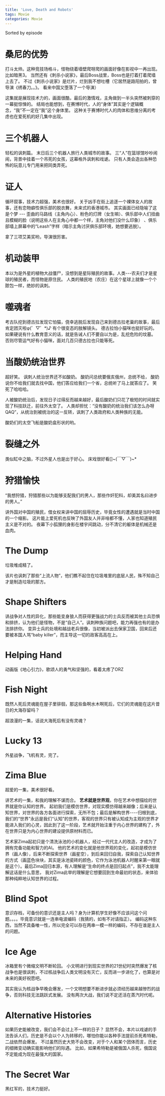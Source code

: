 ```yaml
---
title: 'Love, Death and Robots'
tags: Movie
categories: Movie
---
```


Sorted by episode

<!--more-->

# 桑尼的优势

打斗太帅。这种竞技场格斗，怪物绕着墙壁爬呀爬的画面好像在影视中一再出现。 比如暗黑3。 当然还有《刺杀小说家》，最后Boss战里，Boss也是打着打着爬墙上去了。 不过《刺杀小说家》是烂片，烂到我不想吐槽（它居然是路阳拍的，曾导演《绣春刀。。》。 看来中国又堕落了一个导演）

这集就是展现技术力的，画面很酷，最后的激情戏，主角做到一半头突然被刺穿的一幕挺惊悚的。 结局也能想到，在赛博时代，人的“身体”其实是个逻辑概念，“我”不一定在“我”这个身体里。 这种关于赛博时代人的肉体和思维分离的考虑也在爱死机的好几集中出现。

# 三个机器人

轻松的讽刺篇。 末日后三个机器人旅行人类城市的故事。 三“人”在篮球馆吵吵闹闹，背景中挂着一个吊死的女孩，这幕格外讽刺和戏谑。 只有人类会造出各种恐怖的玩意儿专门用来把同类弄死。

# 证人

循环叙事，技术力超强，美术也很好。 关于凶手在街上追逐一个裸体女人的故事，还有恋物癖性俱乐部的脱衣舞，未来式的香港城市。 其实画面已经隐喻了这是个梦 --- 歪曲的马路线（主角内心）、粉色的灯牌（女生嘛）、俱乐部中人们扭曲且模糊的脸（说明这些人在主角心中都一个样，主角对他们没什么印象） 、俱乐部墙上屏幕中的“Leash”字样（暗示主角讨厌俱乐部环境，她想要逃脱）。 

拿了三项艾美奖哟，导演很厉害。

# 机动装甲

本以为是外星的植物大战僵尸，没想到是星际殖民的故事。人类---农夫们才是星球的殖民者，而怪物是原住民。 人类的殖民地（农庄）在这个星球上就像一个个脓包一样，绝妙的讽刺。

# 噬魂者

考古队挖到德古拉发现它怕猫，侥幸逃脱后发现自己来到德古拉老巢的故事，最后肯定团灭啦φ(゜▽゜*)♪ 有个很变态的肢解镜头。 德古拉怕小猫咪也挺好玩的。 如果硬说有什么教育意义的话，就是告诫人们不要自以为是，乱挖危险的坟墓。 否则尽管运气好有小猫咪，面对几百只德古拉也只能等死。

# 当酸奶统治世界

超好笑。 讽刺人统治世界还不如酸奶。 酸奶问总统要俄亥俄州，总统不给， 酸奶说你不给我们就去找中国，他们答应给我们一个省，总统听了马上就答应了。 笑死了哈哈哈。

人被酸奶统治后，发现日子过得反而越来越好，最后酸奶们只花了极短的时间就实现了科技跃迁，前往外太空了。 人类却担忧：“没有酸奶的统治我们该怎么办呀QAQ”，从统治到被统治的这一反转，讽刺了人类政府和人类种族的无能。

酸奶们的太空飞船是酸奶盒形状的哟。

# 裂缝之外

类似缸中之脑，不过外星人也是出于好心。 床戏很好看[]~(￣▽￣)~*

# 狩猎愉快

“我想狩猎，狩猎那些以为能够支配我们的男人，那些作奸犯科，却美其名曰进步的男人。”

讲外国对中国的殖民，借女权来讲中国的屈辱历史，毕竟女性的遭遇就是当时中国的一个缩影。 这片能上爱死机也反映了外国友人并非啥都不懂，人家也知道殖民主义是不对的。 夜幕下小狐狸的身影在楼宇间跳动，分不清它的躯体是机械还是血肉。

# The Dump

垃圾堆成精了。

该片也讽刺了那些“上流人物”，他们瞧不起住在垃圾堆里的底层人民，殊不知自己才是制造垃圾的那方。 

# Shape Shifters

讲战争对人性的异化，那些能变身狼人而获得更强战力的士兵反而被其他士兵恐惧和排挤，认为他们是怪物，不是“自己人”。讽刺种族问题吧，能力再强也有的是办法排挤你。 变异士兵的处境和越战老兵很像，当初被派出去保家卫国，回来后还要被本国人骂“baby killer”，而主导这一切的政客高高在上。

# Helping Hand

动画版《地心引力》，歌颂人的勇气和坚强的，看着太疼了ORZ

# Fish Night

既然人死后灵魂能在屋子里徘徊，那这些鱼啊水木啊死后，它们的灵魂能在这片昔日的大海存留吗？

超浪漫的一集，话说大海死后有没有灵魂？

#  Lucky 13

外星战争，飞机有灵，完了。



#  Zima Blue

超爱的一集，美术很好看。

讲艺术的一集，和我的理解不谋而合。 **艺术就是世界观**，你在艺术中想描绘的世界就是你认知的世界。 起初我们是模仿世界，对现实模仿得越来越像；后来是认知世界，对世界的各方各面进行探索，无所不包；最后是解构世界----归根到底，我们的“世界”永远是我们“认知”的世界，客观的世界只有被认知成为主观的世界才能进入我们的心灵，因此到了这一阶段，艺术就开始注重于内心世界的建构了，外在世界只是为内心世界的建设提供原材料而已。

 艺术家Zima起初只是个清洗泳池的小机器人，经过一代代主人的改造，才成为了拥有完备功能和智力的AI。 他的艺术的变化就是他世界观的变化，起初是模仿世界（画人像），后来不断探索世界（画星空），到后来回归自我，探索自己认知世界的方式（画蓝色块块，其实是泳池瓷砖的颜色，它作为泳池机器人时醒来第一眼就是这个）。最后Zima回归本源，有人理解是“生命的终点是回归起点”，我不太能理解这话是什么意思， 我对Zima此举的理解是它想要回到生命最初的状态，来体验那种纯粹地认知世界的过程。

 # Blind Spot

意识存档，可备份的意识还是主人吗？身为计算机学生好像不应该问这个问题。。。。毕竟意识就是一连串电波编码（我猜的，如有不对请指正）。 编码这种东西，当然不具备唯一性，所以完全可以存在两串一模一样的编码，不存在谁是主人的问题。

#  Ice Age

冰箱里有个微缩文明不断轮回。 小文明进行到现实世界的21世纪时突然爆发了核战争也是很讽刺，不过核战争后人类文明没有灭亡，反而进一步进化了，也算是对未来的美好祝愿吧。

其实我认为核战争早晚会爆发，一个文明想要不断进步就必须经历越来越惨烈的战争，否则科技无法跳跃式发展。 没有两次大战，我们说不定还活在蒸汽时代呢。

# Alternative Histories

如果历史能被改变，我们会不会过上不一样的日子？ 显然不会，本片以戏谑的手法告诉人们，历史是不会以个人为转移的，哪怕你能以各种手法提前杀死希特勒，二战依然会爆发。 不过虽然历史大势不会改变，对于个人和某个团体而言，历史的细微变动确实能影响他们的际遇。 比如，如果希特勒是被俄国人杀死，俄国说不定能成为现在最强大的国家。

# The Secret War

黑红军的，技术力挺好。

